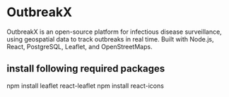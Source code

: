# OutbreakX
OutbreakX is an open-source platform for infectious disease surveillance, using geospatial data to track outbreaks in real time. Built with Node.js, React, PostgreSQL, Leaflet, and OpenStreetMaps.

## install following required packages
npm install leaflet react-leaflet
npm install react-icons
